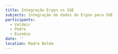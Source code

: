 ```yaml
---
title: Integração Ergon vs SGE
subjects: Integração de dados do Ergon para SGE
participants:
  - Valdeir
  - Pedro
  - Euzebio
date: ''
location: Madre Belém
---
```

